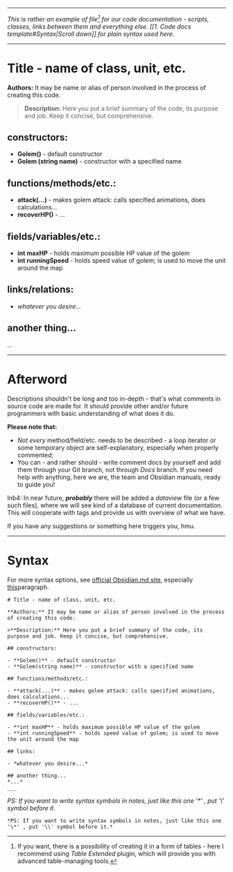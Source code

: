 ___

*This is rather an example of file[^1] for our code documentation - scripts, classes, links between them and everything else. [[1. Code docs template#Syntax|Scroll down]] for plain syntax used here.*

___
# Title - name of class, unit, etc.

**Authors:** It may be name or alias of person involved in the process of creating this code. 

>**Description:** Here you put a brief summary of the code, its purpose and job. Keep it concise, but comprehensive.

## constructors:

- **Golem()** - default constructor
- **Golem (string name)** - constructor with a specified name
## functions/methods/etc.:

- **attack(...)** - makes golem attack: calls specified animations, does calculations...
- **recoverHP()** - ...
## fields/variables/etc.:

- **int maxHP** - holds maximum possible HP value of the golem
- **int runningSpeed** - holds speed value of golem; is used to move the unit around the map

## links/relations:

- *whatever you desire...*

## another thing...
*...*

___
# Afterword

Descriptions shouldn't be long and too in-depth - that's what comments in source code are made for. It should provide other and/or future programmers with basic understanding of what does it do.

**Please note that:**
- *Not every* method/field/etc. needs to be described - a loop iterator or some temporary object are self-explanatory, especially when properly commented;
- You can - and rather should - write comment docs by yourself and add them through your Git branch, not through *Docs* branch. If you need help with anything, here we are, the team and Obsidian manuals, ready to guide you!

Inb4: In near future, ***probably*** there will be added a *dataview* file (or a few such files), where we will see kind of a database of current documentation. This will cooperate with tags and provide us with overview of what we have.

If you have any suggestions or something here triggers you, hmu. 

___
# Syntax

For more syntax options, see [official Obsidian.md site](https://help.obsidian.md/Home), especially [this](https://help.obsidian.md/Editing+and+formatting/Basic+formatting+syntax)paragraph.

```
# Title - name of class, unit, etc.

**Authors:** It may be name or alias of person involved in the process of creating this code. 

>**Description:** Here you put a brief summary of the code, its purpose and job. Keep it concise, but comprehensive.

## constructors:

- **Golem()** - default constructor
- **Golem(string name)** - constructor with a specified name

## functions/methods/etc.:

- **attack(...)** - makes golem attack: calls specified animations, does calculations...
- **recoverHP()** - ...

## fields/variables/etc.:

- **int maxHP** - holds maximum possible HP value of the golem
- **int runningSpeed** - holds speed value of golem; is used to move the unit around the map

## links:

- *whatever you desire...*

## another thing...
*...*
___
```

*PS: If you want to write syntax symbols in notes, just like this one '\*' , put '\\' symbol before it.*

```
*PS: If you want to write syntax symbols in notes, just like this one '\*' , put '\\' symbol before it.*
```

[^1]: If you want, there is a possibility of creating it in a form of tables - here I recommend using *Table Extended* plugin, which will provide you with advanced table-managing tools.